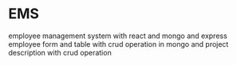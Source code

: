 # EMS
employee management system with react and mongo and express
employee form and table with crud operation in mongo and project description with crud operation

